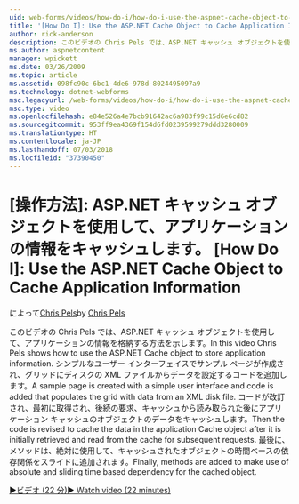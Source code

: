 ```yaml
---
uid: web-forms/videos/how-do-i/how-do-i-use-the-aspnet-cache-object-to-cache-application-information
title: '[How Do I]: Use the ASP.NET Cache Object to Cache Application Information | Microsoft Docs'
author: rick-anderson
description: このビデオの Chris Pels では、ASP.NET キャッシュ オブジェクトを使用して、アプリケーションの情報を格納する方法を示します。 シンプルなユーザー インターフェイスでサンプル ページを作成する.
ms.author: aspnetcontent
manager: wpickett
ms.date: 03/26/2009
ms.topic: article
ms.assetid: 098fc90c-6bc1-4de6-978d-8024495097a9
ms.technology: dotnet-webforms
msc.legacyurl: /web-forms/videos/how-do-i/how-do-i-use-the-aspnet-cache-object-to-cache-application-information
msc.type: video
ms.openlocfilehash: e84e526a4e7bcb91642ac6a983f99c15d6e6cd82
ms.sourcegitcommit: 953ff9ea4369f154d6fd0239599279ddd3280009
ms.translationtype: HT
ms.contentlocale: ja-JP
ms.lasthandoff: 07/03/2018
ms.locfileid: "37390450"
---
```

<a name="how-do-i-use-the-aspnet-cache-object-to-cache-application-information"></a>[操作方法]: ASP.NET キャッシュ オブジェクトを使用して、アプリケーションの情報をキャッシュします。
[How Do I]: Use the ASP.NET Cache Object to Cache Application Information
====================
<span data-ttu-id="eb457-104">によって[Chris Pels](https://twitter.com/chrispels)</span><span class="sxs-lookup"><span data-stu-id="eb457-104">by [Chris Pels](https://twitter.com/chrispels)</span></span>

<span data-ttu-id="eb457-105">このビデオの Chris Pels では、ASP.NET キャッシュ オブジェクトを使用して、アプリケーションの情報を格納する方法を示します。</span><span class="sxs-lookup"><span data-stu-id="eb457-105">In this video Chris Pels shows how to use the ASP.NET Cache object to store application information.</span></span> <span data-ttu-id="eb457-106">シンプルなユーザー インターフェイスでサンプル ページが作成され、グリッドにディスクの XML ファイルからデータを設定するコードを追加します。</span><span class="sxs-lookup"><span data-stu-id="eb457-106">A sample page is created with a simple user interface and code is added that populates the grid with data from an XML disk file.</span></span> <span data-ttu-id="eb457-107">コードが改訂され、最初に取得され、後続の要求、キャッシュから読み取られた後にアプリケーション キャッシュのオブジェクトのデータをキャッシュします。</span><span class="sxs-lookup"><span data-stu-id="eb457-107">Then the code is revised to cache the data in the application Cache object after it is initially retrieved and read from the cache for subsequent requests.</span></span> <span data-ttu-id="eb457-108">最後に、メソッドは、絶対に使用して、キャッシュされたオブジェクトの時間ベースの依存関係をスライドに追加されます。</span><span class="sxs-lookup"><span data-stu-id="eb457-108">Finally, methods are added to make use of absolute and sliding time based dependency for the cached object.</span></span>

[<span data-ttu-id="eb457-109">&#9654;ビデオ (22 分)</span><span class="sxs-lookup"><span data-stu-id="eb457-109">&#9654; Watch video (22 minutes)</span></span>](https://channel9.msdn.com/Blogs/ASP-NET-Site-Videos/how-do-i-use-the-aspnet-cache-object-to-cache-application-information)
